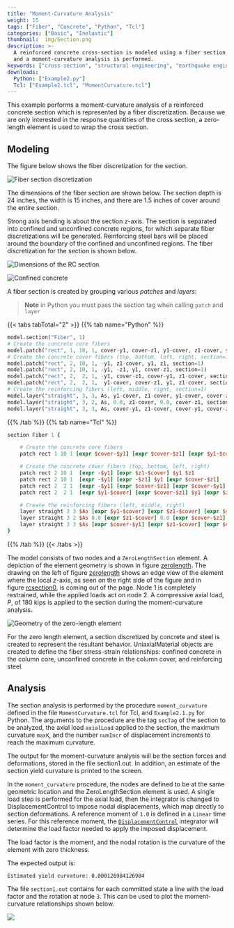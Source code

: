 ```yaml
---
title: "Moment-Curvature Analysis"
weight: 15
tags: ["Fiber", "Concrete", "Python", "Tcl"]
categories: ["Basic", "Inelastic"]
thumbnail:  img/Section.png
description: >-
  A reinforced concrete cross-section is modeled using a fiber section, 
  and a moment-curvature analysis is performed.
keywords: ["cross-section", "structural engineering", "earthquake engineering"]
downloads:
  Python: ["Example2.py"]
  Tcl: ["Example2.tcl", "MomentCurvature.tcl"]
---
```


This example performs a moment-curvature analysis of a reinforced
concrete section which is represented by a fiber discretization. 
Because we are only interested in the response quantities of the
cross section, a zero-length element is used to wrap the cross
section. 

## Modeling

The figure below shows the fiber discretization for the section.

![Fiber section discretization](img/RCsection4.svg)

The dimensions of the fiber section are shown below. 
The section depth is 24 inches, the width is 15
inches, and there are 1.5 inches of cover around the entire section.

Strong axis bending is about the section $z$-axis. 
The section is separated into confined and unconfined concrete
regions, for which separate fiber discretizations will be generated.
Reinforcing steel bars will be placed around the boundary of the
confined and unconfined regions. 
The fiber discretization for the
section is shown below.


![Dimensions of the RC section.](img/RCsection0.svg)


![Confined concrete](img/confinement.png)

A fiber section is created by grouping various *patches* and *layers*:
> **Note** in Python you must pass the section tag when calling `patch` and `layer`

{{< tabs tabTotal="2" >}}
{{% tab name="Python" %}}
```python
model.section("Fiber", 1)
# Create the concrete core fibers
model.patch("rect", 1, 10, 1, cover-y1, cover-z1, y1-cover, z1-cover, section=1)
# Create the concrete cover fibers (top, bottom, left, right, section=1)
model.patch("rect", 2, 10, 1, -y1, z1-cover, y1, z1, section=1)
model.patch("rect", 2, 10, 1, -y1, -z1, y1, cover-z1, section=1)
model.patch("rect", 2,  2, 1, -y1, cover-z1, cover-y1, z1-cover, section=1)
model.patch("rect", 2,  2, 1,  y1-cover, cover-z1, y1, z1-cover, section=1)
# Create the reinforcing fibers (left, middle, right, section=1)
model.layer("straight", 3, 3, As, y1-cover, z1-cover, y1-cover, cover-z1, section=1)
model.layer("straight", 3, 2, As, 0.0, z1-cover, 0.0, cover-z1, section=1)
model.layer("straight", 3, 3, As, cover-y1, z1-cover, cover-y1, cover-z1, section=1)
```
{{% /tab %}}
{{% tab name="Tcl" %}}
```Tcl
section Fiber 1 {

    # Create the concrete core fibers
    patch rect 1 10 1 [expr $cover-$y1] [expr $cover-$z1] [expr $y1-$cover] [expr $z1-$cover]

    # Create the concrete cover fibers (top, bottom, left, right)
    patch rect 2 10 1  [expr -$y1] [expr $z1-$cover] $y1 $z1
    patch rect 2 10 1  [expr -$y1] [expr -$z1] $y1 [expr $cover-$z1]
    patch rect 2  2 1  [expr -$y1] [expr $cover-$z1] [expr $cover-$y1] [expr $z1-$cover]
    patch rect 2  2 1  [expr $y1-$cover] [expr $cover-$z1] $y1 [expr $z1-$cover]

    # Create the reinforcing fibers (left, middle, right)
    layer straight 3 3 $As [expr $y1-$cover] [expr $z1-$cover] [expr $y1-$cover] [expr $cover-$z1]
    layer straight 3 2 $As 0.0 [expr $z1-$cover] 0.0 [expr $cover-$z1]
    layer straight 3 3 $As [expr $cover-$y1] [expr $z1-$cover] [expr $cover-$y1] [expr $cover-$z1]
}    
```
{{% /tab %}}
{{< /tabs >}}


The model consists of two nodes and a `ZeroLengthSection` element. 
A depiction of the element geometry is shown in
figure [zerolength](#zerolength). 
The drawing on the left of
figure [zerolength](#zerolength) shows an edge view of the element where the
local $z$-axis, as seen on the right side of the figure and in
figure [rcsection0](#rcsection0), is coming out of the page. Node 1 is completely
restrained, while the applied loads act on node 2. 
A compressive axial load, $P$, of $180$ kips is applied to the section during the moment-curvature analysis.

![Geometry of the zero-length element](img/ZeroLengthSection.svg) 

For the zero length element, a section discretized by concrete and steel
is created to represent the resultant behavior. UniaxialMaterial objects
are created to define the fiber stress-strain relationships: confined
concrete in the column core, unconfined concrete in the column cover,
and reinforcing steel.


## Analysis

The section analysis is performed by the procedure `moment_curvature`
defined in the file `MomentCurvature.tcl` for
Tcl, and `Example2.1.py` for Python. The arguments to the procedure
are the tag `secTag` of the section to be analyzed, 
the axial load `axialLoad` applied to the
section, the maximum curvature `maxK`, and the number `numIncr` of displacement
increments to reach the maximum curvature.

The output for the moment-curvature analysis will be the section forces
and deformations, stored in the file section1.out. In addition, an
estimate of the section yield curvature is printed to the screen.

In the `moment_curvature` procedure, the nodes are defined to be at the same geometric
location and the ZeroLengthSection element is used. 
A single load step
is performed for the axial load, then the integrator is changed to
DisplacementControl to impose nodal displacements, which map directly to
section deformations. 
A reference moment of `1.0` is defined in a `Linear` time series. 
For this reference moment, the [`DisplacementControl`](https://xara.so/user/manual/analysis/integrator/DisplacementControl.html)
integrator will determine the load factor needed to apply the imposed
displacement.

The load factor is the moment, and the nodal rotation is the curvature of the element with zero thickness.

The expected output is:

    Estimated yield curvature: 0.000126984126984


The file `section1.out` contains for each committed state a line with the
load factor and the rotation at node `3`. 
This can be used to plot the moment-curvature relationships shown below.

![](img/limits.png) 

